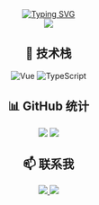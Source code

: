 <div align="center">
  <a href="https://blog.sunguoqi.com/">
    <img src="https://readme-typing-svg.demolab.com?font=Fira+Code&size=30&duration=2000&pause=800&color=F75232&center=true&width=450&lines=热爱可抵岁月漫长！;让正确的事情持续发生！;努力+坚持=奇迹！" alt="Typing SVG" />
  </a>
</div>

<div align="center">
  <img src="https://github-readme-stats.vercel.app/api?username=CoxHerbert&show_icons=true&theme=transparent" /> 
</div>

<div align="center">
  <h2>🌟 技术栈</h2>
  <style>
    .tech-icon { transition: transform 0.3s ease; }
    .tech-icon:hover { transform: scale(1.2) rotate(15deg); }
  </style>
  <span> 
    <img class="tech-icon" alt="Vue" src="https://img.shields.io/badge/Vue-%2342b883?style=flat-square&logo=Vue&logoColor=%23fff"> 
    <img class="tech-icon" alt="TypeScript" src="https://img.shields.io/badge/TypeScript-%230072b3?style=flat-square&logo=TypeScript&logoColor=%23fff"> 
  </span>
</div>

<div align="center">
  <h2>📊 GitHub 统计</h2>
  <img src="https://github-readme-streak-stats.herokuapp.com/?user=CoxHerbert&theme=transparent" />
  <img src="https://github-profile-summary-cards.vercel.app/api/cards/profile-details?username=CoxHerbert&theme=vue" />
</div>

<div align="center">
  <h2>📫 联系我</h2>
  <a href="https://blog.sunguoqi.com/" target="_blank">
    <img src="https://img.shields.io/badge/Blog-%230077B5.svg?style=flat-square&logo=RSS&logoColor=white" />
  </a>
  <a href="mailto:youremail@example.com">
    <img src="https://img.shields.io/badge/Email-D14836?style=flat-square&logo=Gmail&logoColor=white" />
  </a>
</div>

